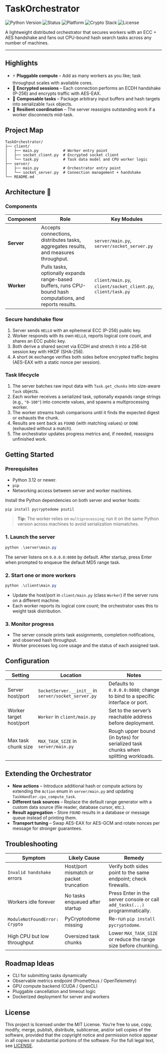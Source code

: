 # TaskOrchestrator

![Python Version](https://img.shields.io/badge/python-3.12%2B-3776AB?logo=python&logoColor=white)
![Status](https://img.shields.io/badge/status-experimental-orange)
![Platform](https://img.shields.io/badge/platform-Windows%20%7C%20Linux-blueviolet)
![Crypto Stack](https://img.shields.io/badge/crypto-ECC%20%E2%86%92%20AES--EAX-2ea44f)
![License](https://img.shields.io/badge/license-MIT-brightgreen)

A lightweight distributed orchestrator that secures workers with an ECC + AES handshake and fans out CPU-bound hash search tasks across any number of machines.

---

## Highlights

- ⚡ **Pluggable compute** – Add as many workers as you like; task throughput scales with available cores.
- 🔐 **Encrypted sessions** – Each connection performs an ECDH handshake (P-256) and encrypts traffic with AES-EAX.
- 🧩 **Composable tasks** – Package arbitrary input buffers and hash targets into serializable `Task` objects.
- 📡 **Resilient coordination** – The server reassigns outstanding work if a worker disconnects mid-task.

## Project Map

```
TaskOrchestrator/
├── client/
│   ├── main.py           # Worker entry point
│   ├── socket_client.py  # Encrypted socket client
│   └── task.py           # Task data model and CPU worker logic
├── server/
│   ├── main.py           # Orchestrator entry point
│   └── socket_server.py  # Connection management + handshake
└── README.md
```

## Architecture 🧠

### Components

| Component | Role | Key Modules |
|-----------|------|-------------|
| **Server** | Accepts connections, distributes tasks, aggregates results, and measures throughput. | `server/main.py`, `server/socket_server.py` |
| **Worker** | Pulls tasks, optionally expands range-based buffers, runs CPU-bound hash computations, and reports results. | `client/main.py`, `client/socket_client.py`, `client/task.py` |

### Secure handshake flow

1. Server sends `HELLO` with an ephemeral ECC (P-256) public key.
2. Worker responds with its own `HELLO`, reports logical core count, and shares an ECC public key.
3. Both derive a shared secret via ECDH and stretch it into a 256-bit session key with HKDF (SHA-256).
4. A short `OK` exchange verifies both sides before encrypted traffic begins (AES-EAX with a static nonce per session).

### Task lifecycle

1. The server batches raw input data with `Task.get_chunks` into size-aware `Task` objects.
2. Each worker receives a serialized task, optionally expands range strings (e.g., `"0-100"`) into concrete values, and spawns a multiprocessing worker.
3. The worker streams hash comparisons until it finds the expected digest or exhausts the chunk.
4. Results are sent back as `FOUND` (with matching values) or `DONE` (exhausted without a match).
5. The orchestrator updates progress metrics and, if needed, reassigns unfinished work.

## Getting Started

### Prerequisites

- Python 3.12 or newer.
- `pip`
- Networking access between server and worker machines.

Install the Python dependencies on both server and worker hosts:

```powershell
pip install pycryptodome psutil
```

> **Tip:** The worker relies on `multiprocessing`; run it on the same Python version across machines to avoid serialization mismatches.

### 1. Launch the server

```powershell
python .\server\main.py
```

The server listens on `0.0.0.0:8080` by default. After startup, press Enter when prompted to enqueue the default MD5 range task.

### 2. Start one or more workers

```powershell
python .\client\main.py
```

- Update the host/port in `client/main.py` (class `Worker`) if the server runs on a different machine.
- Each worker reports its logical core count; the orchestrator uses this to weight task distribution.

### 3. Monitor progress

- The server console prints task assignments, completion notifications, and observed hash throughput.
- Worker processes log core usage and the status of each assigned task.

## Configuration

| Setting | Location | Notes |
|---------|----------|-------|
| Server host/port | `SocketServer.__init__` in `server/socket_server.py` | Defaults to `0.0.0.0:8080`; change to bind to a specific interface or port. |
| Worker target host/port | `Worker` in `client/main.py` | Set to the server’s reachable address before deployment. |
| Max task chunk size | `MAX_TASK_SIZE` in `server/main.py` | Rough upper bound (in bytes) for serialized task chunks when splitting workloads. |

## Extending the Orchestrator

- **New actions** – Introduce additional hash or compute actions by extending the `Action` enum in `server/main.py` and updating `TaskHandler.cpu_compute_task`.
- **Different task sources** – Replace the default range generator with a custom data source (file reader, database cursor, etc.).
- **Result aggregation** – Store `FOUND` results in a database or message queue instead of printing them.
- **Transport tuning** – Swap AES-EAX for AES-GCM and rotate nonces per message for stronger guarantees.

## Troubleshooting

| Symptom | Likely Cause | Remedy |
|---------|--------------|--------|
| `Invalid handshake` errors | Host/port mismatch or packet truncation | Verify both sides point to the same endpoint; check firewalls. |
| Workers idle forever | No tasks enqueued after startup | Press Enter in the server console or call `add_tasks(...)` programmatically. |
| `ModuleNotFoundError: Crypto` | PyCryptodome missing | Re-run `pip install pycryptodome`. |
| High CPU but low throughput | Oversized task chunks | Lower `MAX_TASK_SIZE` or reduce the range size before chunking. |

## Roadmap Ideas

- CLI for submitting tasks dynamically
- Observable metrics endpoint (Prometheus / OpenTelemetry)
- GPU compute backend (CUDA / OpenCL)
- Pluggable cancellation and timeout logic
- Dockerized deployment for server and workers

## License
This project is licensed under the MIT License. You’re free to use, copy, modify, merge, publish, distribute, sublicense, and/or sell copies of the software, provided that the copyright notice and permission notice appear in all copies or substantial portions of the software. For the full legal text, see [LICENSE](LICENSE).
